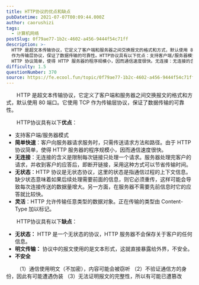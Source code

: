 ```yaml
---
title: HTTP协议的优点和缺点
pubDatetime: 2021-07-07T00:09:44.000Z
author: caorushizi
tags:
  - 计算机网络
postSlug: 0f79ae77-1b2c-4602-a456-9444f54c71ff
description: >-
  HTTP 是超文本传输协议，它定义了客户端和服务器之间交换报文的格式和方式，默认使用 80 端口。它使用 TCP
  作为传输层协议，保证了数据传输的可靠性。HTTP协议具有以下优点：支持客户端/服务器模式简单快速：客户向服务器请求服务时，只需传送请求方法和路径。由于
  HTTP 协议简单，使得 HTTP 服务器的程序规模小，因而通信速度很快。无连接：无连接的含义是限制每次链接只处理一个请求。服务器处理
difficulty: 1.5
questionNumber: 370
source: https://fe.ecool.fun/topic/0f79ae77-1b2c-4602-a456-9444f54c71ff
---
```


<p style="text-align:left;text-indent:2em;">HTTP 是超文本传输协议，它定义了客户端和服务器之间交换报文的格式和方式，默认使用 80 端口。它使用 TCP 作为传输层协议，保证了数据传输的可靠性。</p><p style="text-align:left;text-indent:2em;">HTTP协议具有以下<strong>优点</strong>：</p><ul><li>支持客户端/服务器模式</li><li><strong>简单快速</strong>：客户向服务器请求服务时，只需传送请求方法和路径。由于 HTTP 协议简单，使得 HTTP 服务器的程序规模小，因而通信速度很快。</li><li><strong>无连接</strong>：无连接的含义是限制每次链接只处理一个请求。服务器处理完客户的请求，并收到客户的应答后，即断开链接，采用这种方式可以节省传输时间。</li><li><strong>无状态</strong>：HTTP 协议是无状态协议，这里的状态是指通信过程的上下文信息。缺少状态意味着如果后续处理需要前面的信息，则它必须重传，这样可能会导致每次连接传送的数据量增大。另一方面，在服务器不需要先前信息时它的应答就比较快。</li><li><strong>灵活</strong>：HTTP 允许传输任意类型的数据对象。正在传输的类型由 Content-Type 加以标记。</li></ul><p style="text-align:left;text-indent:2em;">HTTP协议具有以下<strong>缺点</strong>：</p><ul><li><strong>无状态：</strong> HTTP 是一个无状态的协议，HTTP 服务器不会保存关于客户的任何信息。</li><li><strong>明文传输：</strong> 协议中的报文使用的是文本形式，这就直接暴露给外界，不安全。</li><li><strong>不安全</strong></li></ul><p style="text-align:left;text-indent:2em;">（1）通信使用明文（不加密），内容可能会被窃听 （2）不验证通信方的身份，因此有可能遭遇伪装 （3）无法证明报文的完整性，所以有可能已遭篡改</p><p></p>
